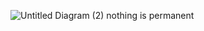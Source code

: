 ![Untitled Diagram (2)](https://github.com/karantamang9/mycom/assets/159943424/707c0680-c285-4d59-b1a3-b689961322a8)
nothing is permanent
